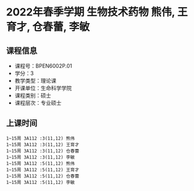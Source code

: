 # 2022年春季学期 生物技术药物 熊伟, 王育才, 仓春蕾, 李敏






## 课程信息

- 课程号：BPEN6002P.01
- 学分：3
- 教学类型：理论课
- 开课单位：生命科学学院
- 课程类别：硕士
- 课程层次：专业硕士

## 上课时间

```
1~15周 3A112 :3(11,12) 熊伟
1~15周 3A112 :3(11,12) 王育才
1~15周 3A112 :3(11,12) 仓春蕾
1~15周 3A112 :3(11,12) 李敏
1~15周 3A112 :5(11,12) 熊伟
1~15周 3A112 :5(11,12) 王育才
1~15周 3A112 :5(11,12) 仓春蕾
1~15周 3A112 :5(11,12) 李敏
```

